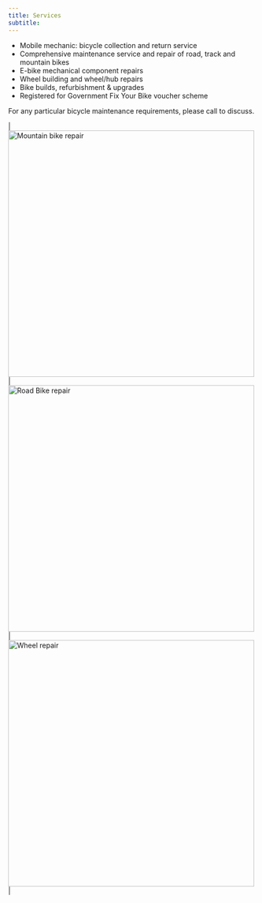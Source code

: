 ```yaml
---
title: Services
subtitle: 
---
```

<!-- <img src="images/mtb.jpg" alt="Mountain bike repair" style="float: right" width="400"/> -->
* Mobile mechanic: bicycle collection and return service
* Comprehensive maintenance service and repair of road, track and mountain bikes 
* E-bike mechanical component repairs
* Wheel building and wheel/hub repairs
* Bike builds, refurbishment & upgrades
* Registered for Government Fix Your Bike voucher scheme

For any particular bicycle maintenance requirements, please call to discuss.
<style>
table{
    border-collapse: collapse;
    border-spacing: 0;
    border:2px solid #ffffff;
    border-color: #ffffff;
}

th{
    border:2px solid #ffffff;
}

td{
    border:2px solid #ffffff;
}
</style>

| <img src="images/mtb.jpg" alt="Mountain bike repair" width="500"/>     | <img src="images/planx.jpeg" alt="Road Bike repair" width="500"/>      | <img src="images/wheely.jpeg" alt="Wheel repair" width="500"/>    |


